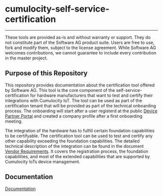 # cumulocity-self-service-certification


------------------------------

These tools are provided as-is and without warranty or support. They do not constitute part of the Software AG product suite. Users are free to use, fork and modify them, subject to the license agreement. While Software AG welcomes contributions, we cannot guarantee to include every contribution in the master project.



## Purpose of this Repository

This repository provides documentation about the certification tool offered by Software AG. This tool is the core component of the self-service-certification for hardware manufacturers that want to test and certify their integrations with Cumulocity IoT. The tool can be used as part of the certification tenant that will be provided as part of the technical onboarding process. The onboarding will start after a user registerd at the public [Device Partner Portal](https://devicepartnerportal.softwareag.com/) and created a company profile after a first onboarding meeting. 

The integration of the hardware has to fulfill certain foundation capabilities to be certifyable. The certification tool can be used to test and certify any other capability exceeding the foundation capabilities. The detailed technical description of the integration can be found in the document [Vendor Requirements](./docs/vendor-requirements.md). It covers the registration process, the foundation capabilities, and most of the extended capabilities that are supported by Cumulocity IoTs device management. 

## Documentation

[Documentation ](./docs/README.md)

